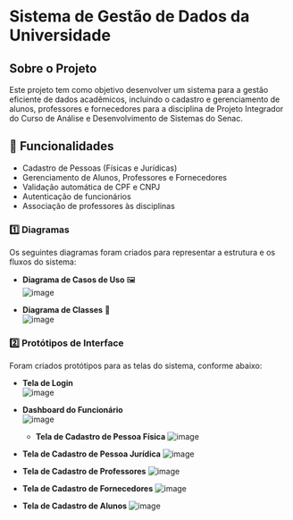 # Sistema de Gestão de Dados da Universidade  

## Sobre o Projeto  
Este projeto tem como objetivo desenvolver um sistema para a gestão eficiente de dados acadêmicos, incluindo o cadastro e gerenciamento de alunos, professores e fornecedores para a disciplina de Projeto Integrador do Curso de Análise e Desenvolvimento de Sistemas do Senac.  

## 🚀 Funcionalidades  
- Cadastro de Pessoas (Físicas e Jurídicas)  
- Gerenciamento de Alunos, Professores e Fornecedores  
- Validação automática de CPF e CNPJ  
- Autenticação de funcionários  
- Associação de professores às disciplinas  


### 1️⃣ Diagramas  
Os seguintes diagramas foram criados para representar a estrutura e os fluxos do sistema:  
- **Diagrama de Casos de Uso** 🖼️  
  ![image](https://github.com/user-attachments/assets/793a2ef2-a33c-432a-909c-02253ac0cf9b)

- **Diagrama de Classes** 📌  
  ![image](https://github.com/user-attachments/assets/165e895b-4241-4704-a800-3d45d7e918f4)


### 2️⃣ Protótipos de Interface  
Foram criados protótipos para as telas do sistema, conforme abaixo:  
- **Tela de Login**  
  ![image](https://github.com/user-attachments/assets/c7ce55b6-3808-454b-a568-fae2dc8fd475)

- **Dashboard do Funcionário**  
  ![image](https://github.com/user-attachments/assets/14d3a6c4-2d94-4ef1-8448-6bba017e4c4c)

  - **Tela de Cadastro de Pessoa Física**
  ![image](https://github.com/user-attachments/assets/e786179b-019c-47bf-bf32-3e1488229efa)

 - **Tela de Cadastro de Pessoa Jurídica**
![image](https://github.com/user-attachments/assets/9972b90e-27ef-4706-9bac-b1e29de5928c)

 - **Tela de Cadastro de Professores**
![image](https://github.com/user-attachments/assets/8d58cacd-6c03-4f68-b72c-9c70e6eaad18)

 - **Tela de Cadastro de Fornecedores**
![image](https://github.com/user-attachments/assets/a8a9b9fd-411c-49ac-96b4-032d8088ad89)

 - **Tela de Cadastro de Alunos**
![image](https://github.com/user-attachments/assets/3074b39d-375e-46ff-ab55-06464e2cd634)



